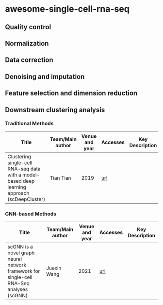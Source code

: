 # awesome-single-cell-rna-seq
## Quality control



## Normalization



## Data correction



## Denoising and imputation



## Feature selection and dimension reduction



## Downstream clustering analysis

### Traditional Methods

| Title                                                        | Team/Main author | Venue and year | Accesses                                       | Key Description |
| ------------------------------------------------------------ | ---------------- | -------------- | ---------------------------------------------- | --------------- |
| Clustering single-cell RNA-seq data with a model-based deep learning approach (scDeepCluster) | Tian Tian        | 2019           | [url](https://github.com/ttgump/scDeepCluster) |                 |

### GNN-based Methods

| Title                                                        | Team/Main author | Venue and year | Accesses                                   | Key Description |
| ------------------------------------------------------------ | ---------------- | -------------- | ------------------------------------------ | --------------- |
| scGNN is a novel graph neural network framework for single-cell RNA-Seq analyses (scGNN) | Juexin Wang      | 2021           | [url](https://github.com/juexinwang/scGNN) |                 |

